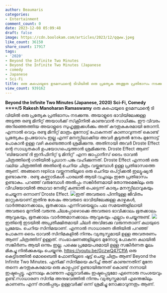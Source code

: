 ```yaml
---
author: Beaumaris
categories:
- Entertainment
comment_count: 0
date: 2023-12-08 05:09:48
draft: false
image: https://cdn.boolokam.com/articles/2023/12/qqww.jpeg
like_count: 36150
share_count: 17917
tags:
- '2020'
- Beyond the Infinite Two Minutes
- Beyond the Infinite Two Minutes (Japanese
- comedy
- Japanese
- Sci-Fi
title: ഒരു കഫെയുടെ ഉടമസ്ഥന്റെ ടിവിയിൽ ഒരു പ്രത്യേക അത്ഭുത പ്രതിഭാസം നടക്കുന്നു.
view_count: 939162
---
```


**Beyond the Infinite Two Minutes (Japanese, 2020)** **Sci-Fi, Comedy** **⭐⭐⭐⭐/5** **Rakesh Manoharan Ramaswamy** ഒരു കഫെയുടെ ഉടമസ്ഥന്റെ ടി വിയിൽ ഒരു പ്രത്യേക പ്രതിഭാസം നടക്കുന്നു. അയാളുടെ ഭാവിയിലേക്കുള്ള അടുത്ത രണ്ടു മിനിറ്റ് അയാൾക്ക്‌ സ്‌ക്രീനിൽ കാണുവാൻ സാധിക്കും. ഈ വിവരം അറിഞ്ഞെത്തിയ അയാളുടെ സുഹൃത്തുക്കൾക്കും അത് കൗതുകകരമായി തോന്നി. എന്നാൽ വെറും രണ്ടു മിനിറ്റ് മാത്രം മുന്നോട്ട് പോകുന്നത് കാണാവുന്നത് കൊണ്ട് പ്രത്യേകം ഉപയോഗം ഇല്ല എന്ന് മനസ്സിലാക്കിയ അവർ കൂടുതൽ നേരം മുന്നോട്ട് പോകാൻ ഉള്ള വഴി കണ്ടെത്താൻ ശ്രമിക്കുന്നു. അതിനായി അവർ Droste Effect ന്റെ സാധ്യതകൾ ഉപയോഗപെടുത്താൻ ശ്രമിക്കുന്നു. Droste Effect ആണ് 'ബിയോണ്ട് ദി ഇനിഫിനിറ്റ് ടു മിനിറ്റ്' എന്ന ജാപ്പാനീസ് ടൈം ട്രാവൽ ചിത്രത്തിന്റെ ഗതിയിൽ പ്രധാന പങ്കു വഹിക്കുന്നത്. Droste Effect എന്നാൽ ഒരു വലിയ ചിത്രത്തിൽ അതിന്റെ ചെറിയ ചിത്രം വയ്ക്കുമ്പോൾ ഉള്ള പ്രതിഭാസത്തെ ആണ്. അങ്ങനെ replica വയ്ക്കുന്നതിലൂടെ ഒരു ചെറിയ ഒപ്റ്റിക്കൽ ഇല്യൂഷ്യൻ ഉണ്ടാകുന്നു . രണ്ടു കണ്ണാടികൾ പാരലൽ ആയി വച്ചാലും ഇതേ പ്രതിഭാസം ഉണ്ടാകും. പറഞ്ഞ് വരുമ്പോൾ അൽപ്പം സങ്കീർണമായി തോന്നുമെങ്കിലും ഒരു വീഡിയോയിൽ അഥവാ നേരിട്ട് കണ്ടാൽ പെട്ടെന്ന് കാര്യം മനസ്സിലാവുകയും ചെയ്യുന്ന ഒന്നാണ് Droste Effect. ![](https://cdn.boolokam.com/articles/2023/12/qqww.jpeg)ഇത് അവരുടെ പിന്നീടുള്ള ജീവിതം മാറ്റുകയാണ്.ഇതിനു ശേഷം അവരുടെ ഭാവിയിലേക്കുള്ള കാഴ്ചകൾ, വാർത്തമാനക്കാലം, ഭൂതക്കാലം എന്നിവയെല്ലാം പല സമയങ്ങളിലായി അവരുടെ മുന്നിൽ വരുന്നു.ചിലപ്പോഴൊക്കെ അവരുടെ ഭാവിക്കാലം ഭൂതക്കാലം ആവുകയും, ഭൂതക്കാലം വാർത്തമാനക്കാലം ആവുകയും എല്ലാം ചെയ്യുന്നുണ്ട്. ![](https://cdn.boolokam.com/articles/2023/12/dqqdff.jpg)ഇതിന്റെ ഇടയിൽ അപ്രതീക്ഷിതമായി ചിലർ അവിടേക്കു വരുന്നതാണ് കഥയുടെ പ്രമേയം. ചെറിയ സിനിമയാണ്. എന്നാൽ സാധാരണ രീതിയിൽ പറഞ്ഞ് പോകുന്ന ടൈം ട്രാവൽ സിനിമകളിൽ നിന്നും വ്യത്യസ്തമായി ഉള്ള അവതരണം ആണ് ചിത്രത്തിന് ഉള്ളത്. സംഭാഷണങ്ങളിലൂടെ മുന്നോട്ടു പോകുന്ന കഥയിൽ സങ്കീർണം ആയി ഒന്നും ഇല്ല. പക്ഷെ പ്രമേയപരമായി ഉള്ള സങ്കീർണത മൂലം മികച്ചു നിൽക്കുകയും ചെയ്യുന്നു. https://youtu.be/GczwQ47CffA ഒരു കെട്ടിടത്തിൽ മൊബൈൽ ഫോണിലൂടെ ഷൂട്ട് ചെയ്ത ചിത്രം ആണ് Beyond the Infinite Two Minutes. എനിക്ക് സിനിമയെ കുറിച്ച് അത് കാണുന്നതിന് മുന്നേ തന്നെ കൗതുകകരമായ ഒരു കാഴ്ചപ്പാട് ഉണ്ടായിരുന്നത് കൊണ്ട് നന്നായി ഇഷ്ടപ്പെട്ടൂ. എന്നാലും കാണുന്ന എല്ലാവർക്കും ഇഷ്ടപ്പെടുമോ എന്നൊരു സംശയവും ഉണ്ട്.സാധാരണ സിനിമ അനുഭവത്തിൽ നിന്നും വ്യത്യസ്തമായി എന്തെങ്കിലും കാണണം എന്ന് താൽപ്പര്യം ഉള്ളവർക്ക് ഒന്ന് ശ്രമിച്ചു നോക്കാവുന്നതും ആണ്.